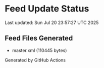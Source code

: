 # Feed Update Status
Last updated: Sun Jul 20 23:57:27 UTC 2025

## Feed Files Generated
- master.xml (110445 bytes)

Generated by GitHub Actions
